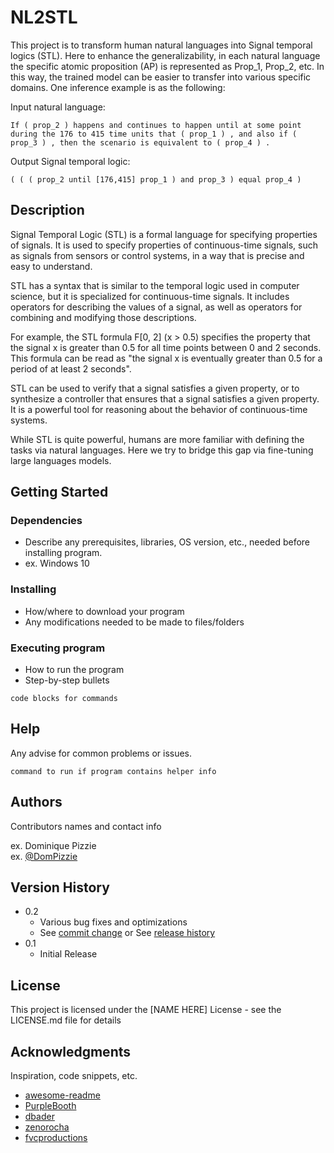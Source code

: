 # NL2STL

This project is to transform human natural languages into Signal temporal logics (STL). Here to enhance the generalizability, in each natural language the specific atomic proposition (AP) is represented as Prop_1, Prop_2, etc. In this way, the trained model can be easier to transfer into various specific domains. One inference example is as the following:

Input natural language:

```
If ( prop_2 ) happens and continues to happen until at some point during the 176 to 415 time units that ( prop_1 ) , and also if ( prop_3 ) , then the scenario is equivalent to ( prop_4 ) .
```

Output Signal temporal logic:

```
( ( ( prop_2 until [176,415] prop_1 ) and prop_3 ) equal prop_4 )
```

## Description

Signal Temporal Logic (STL) is a formal language for specifying properties of signals. It is used to specify properties of continuous-time signals, such as signals from sensors or control systems, in a way that is precise and easy to understand.

STL has a syntax that is similar to the temporal logic used in computer science, but it is specialized for continuous-time signals. It includes operators for describing the values of a signal, as well as operators for combining and modifying those descriptions.

For example, the STL formula F[0, 2] (x > 0.5) specifies the property that the signal x is greater than 0.5 for all time points between 0 and 2 seconds. This formula can be read as "the signal x is eventually greater than 0.5 for a period of at least 2 seconds".

STL can be used to verify that a signal satisfies a given property, or to synthesize a controller that ensures that a signal satisfies a given property. It is a powerful tool for reasoning about the behavior of continuous-time systems.

While STL is quite powerful, humans are more familiar with defining the tasks via natural languages. Here we try to bridge this gap via fine-tuning large languages models.

## Getting Started

### Dependencies

* Describe any prerequisites, libraries, OS version, etc., needed before installing program.
* ex. Windows 10

### Installing

* How/where to download your program
* Any modifications needed to be made to files/folders

### Executing program

* How to run the program
* Step-by-step bullets
```
code blocks for commands
```

## Help

Any advise for common problems or issues.
```
command to run if program contains helper info
```

## Authors

Contributors names and contact info

ex. Dominique Pizzie  
ex. [@DomPizzie](https://twitter.com/dompizzie)

## Version History

* 0.2
    * Various bug fixes and optimizations
    * See [commit change]() or See [release history]()
* 0.1
    * Initial Release

## License

This project is licensed under the [NAME HERE] License - see the LICENSE.md file for details

## Acknowledgments

Inspiration, code snippets, etc.
* [awesome-readme](https://github.com/matiassingers/awesome-readme)
* [PurpleBooth](https://gist.github.com/PurpleBooth/109311bb0361f32d87a2)
* [dbader](https://github.com/dbader/readme-template)
* [zenorocha](https://gist.github.com/zenorocha/4526327)
* [fvcproductions](https://gist.github.com/fvcproductions/1bfc2d4aecb01a834b46)
